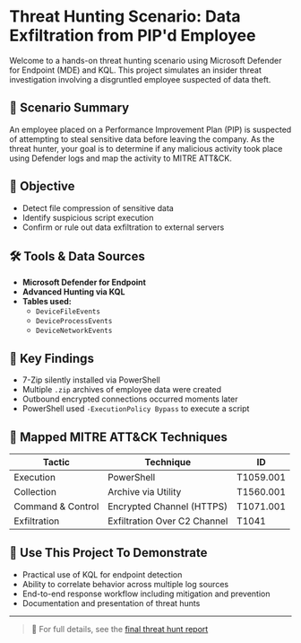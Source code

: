 # Threat Hunting Scenario: Data Exfiltration from PIP'd Employee

Welcome to a hands-on threat hunting scenario using Microsoft Defender for Endpoint (MDE) and KQL. This project simulates an insider threat investigation involving a disgruntled employee suspected of data theft.

## 📘 Scenario Summary
An employee placed on a Performance Improvement Plan (PIP) is suspected of attempting to steal sensitive data before leaving the company. As the threat hunter, your goal is to determine if any malicious activity took place using Defender logs and map the activity to MITRE ATT&CK.

## 🎯 Objective
- Detect file compression of sensitive data
- Identify suspicious script execution
- Confirm or rule out data exfiltration to external servers

## 🛠️ Tools & Data Sources
- **Microsoft Defender for Endpoint**
- **Advanced Hunting via KQL**
- **Tables used:**
  - `DeviceFileEvents`
  - `DeviceProcessEvents`
  - `DeviceNetworkEvents`

## 🧠 Key Findings
- 7-Zip silently installed via PowerShell
- Multiple `.zip` archives of employee data were created
- Outbound encrypted connections occurred moments later
- PowerShell used `-ExecutionPolicy Bypass` to execute a script

## 🧩 Mapped MITRE ATT&CK Techniques
| Tactic             | Technique                      | ID         |
|--------------------|--------------------------------|------------|
| Execution          | PowerShell                     | T1059.001  |
| Collection         | Archive via Utility            | T1560.001  |
| Command & Control  | Encrypted Channel (HTTPS)      | T1071.001  |
| Exfiltration       | Exfiltration Over C2 Channel   | T1041      |

## 🧾 Use This Project To Demonstrate
- Practical use of KQL for endpoint detection
- Ability to correlate behavior across multiple log sources
- End-to-end response workflow including mitigation and prevention
- Documentation and presentation of threat hunts

---

> 📎 For full details, see the [final threat hunt report](./report/final_threat_hunt_report.md)
